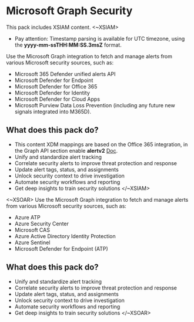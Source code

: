 # Microsoft Graph Security

This pack includes XSIAM content.
<~XSIAM>

* Pay attention: Timestamp parsing is available for UTC timezone, using the **yyyy-mm-ssTHH:MM:SS.3msZ** format.

Use the Microsoft Graph integration to fetch and manage alerts from various Microsoft security sources, such as:

* Microsoft 365 Defender unified alerts API
* Microsoft Defender for Endpoint
* Microsoft Defender for Office 365
* Microsoft Defender for Identity
* Microsoft Defender for Cloud Apps
* Microsoft Purview Data Loss Prevention (including any future new signals integrated into M365D).

## What does this pack do?

* This content XDM mappings are based on the Office 365 integration, in the Graph API section enable **alertv2** [Doc](https://docs-cortex.paloaltonetworks.com/r/Cortex-XSIAM/Cortex-XSIAM-Administrator-Guide/Ingest-Logs-from-Microsoft-Office-365).
* Unify and standardize alert tracking
* Correlate security alerts to improve threat protection and response
* Update alert tags, status, and assignments
* Unlock security context to drive investigation
* Automate security workflows and reporting
* Get deep insights to train security solutions
</~XSIAM>

<~XSOAR>
Use the Microsoft Graph integration to fetch and manage alerts from various Microsoft security sources, such as:

* Azure ATP
* Azure Security Center
* Microsoft CAS
* Azure Active Directory Identity Protection
* Azure Sentinel
* Microsoft Defender for Endpoint (ATP)

## What does this pack do?

* Unify and standardize alert tracking
* Correlate security alerts to improve threat protection and response
* Update alert tags, status, and assignments
* Unlock security context to drive investigation
* Automate security workflows and reporting
* Get deep insights to train security solutions
</~XSOAR>